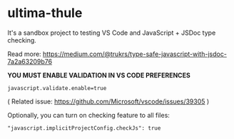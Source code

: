 # ultima-thule

It's a sandbox project to testing VS Code and JavaScript + JSDoc type checking.

Read more: https://medium.com/@trukrs/type-safe-javascript-with-jsdoc-7a2a63209b76

**YOU MUST ENABLE VALIDATION IN VS CODE PREFERENCES**

```
javascript.validate.enable=true
```

( Related issue: https://github.com/Microsoft/vscode/issues/39305 )

Optionally, you can turn on checking feature to all files:
```
"javascript.implicitProjectConfig.checkJs": true
```
